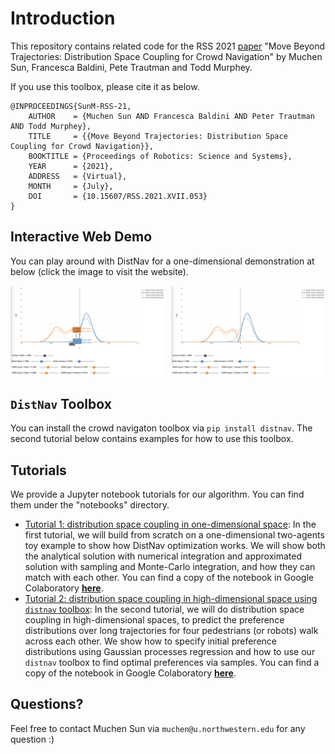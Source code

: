 # Introduction

This repository contains related code for the RSS 2021 [paper](http://www.roboticsproceedings.org/rss17/p053.pdf) "Move Beyond Trajectories: Distribution Space Coupling for Crowd Navigation" by Muchen Sun, Francesca Baldini, Pete Trautman and Todd Murphey.

If you use this toolbox, please cite it as below.

```
@INPROCEEDINGS{SunM-RSS-21, 
    AUTHOR    = {Muchen Sun AND Francesca Baldini AND Peter Trautman AND Todd Murphey}, 
    TITLE     = {{Move Beyond Trajectories: Distribution Space Coupling for Crowd Navigation}}, 
    BOOKTITLE = {Proceedings of Robotics: Science and Systems}, 
    YEAR      = {2021}, 
    ADDRESS   = {Virtual}, 
    MONTH     = {July}, 
    DOI       = {10.15607/RSS.2021.XVII.053} 
}
```

## Interactive Web Demo

You can play around with DistNav for a one-dimensional demonstration at below (click the image to visit the website).

<p style="display: flex; align-items: flex-start;">
  <a href="https://muchensun.github.io/demos/distnav_1d.html" style="margin-right: 10px;">
    <img src="imgs/distnav_web_demo_1.png" alt="Web Demo 1" width="400"/>
  </a>
  <a href="https://muchensun.github.io/demos/distnav_gmm.html">
    <img src="imgs/distnav_web_demo_2.png" alt="Web Demo 2" width="400"/>
  </a>
</p>


## `DistNav` Toolbox

You can install the crowd navigaton toolbox via `pip install distnav`. The second tutorial below contains examples for how to use this toolbox.

## Tutorials

We provide a Jupyter notebook tutorials for our algorithm. You can find them under the "notebooks" directory.
 - [Tutorial 1: distribution space coupling in one-dimensional space](./notebooks/distnav_1d_tutorial.ipynb): In the first tutorial, we will build from scratch on a one-dimensional two-agents toy example to show how DistNav optimization works. We will show both the analytical solution with numerical integration and approximated solution with sampling and Monte-Carlo integration, and how they can match with
   each other. You can find a copy of the notebook in Google Colaboratory [**here**](https://colab.research.google.com/github/MurpheyLab/DistNav/blob/master/notebooks/distnav_1d_tutorial.ipynb).
 - [Tutorial 2: distribution space coupling in high-dimensional space using `distnav` toolbox](./notebooks/distnav_traj_tutorial.ipynb): In the second tutorial, we will do distribution space coupling in high-dimensional spaces, to predict the preference distributions over long trajectories for four pedestrians (or robots) walk across each other. We show how to specify initial preference distributions using Gaussian processes regression and how to use our `distnav` toolbox to find optimal
   preferences via samples. You can find a copy of the notebook in Google Colaboratory [**here**](https://colab.research.google.com/github/MurpheyLab/DistNav/blob/master/notebooks/distnav_traj_tutorial.ipynb).

## Questions?

Feel free to contact Muchen Sun via `muchen@u.northwestern.edu` for any question :)

